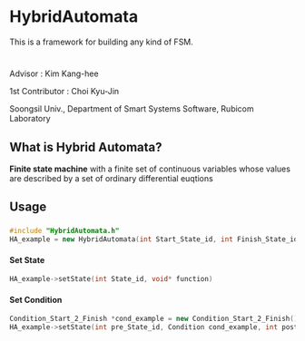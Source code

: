 # HybridAutomata
This is a framework for building any kind of FSM. 
# 

Advisor : Kim Kang-hee 

1st Contributor : Choi Kyu-Jin 

Soongsil Univ., Department of Smart Systems Software, Rubicom Laboratory
## What is Hybrid Automata?
  **Finite state machine** with a finite set of continuous variables whose values are described by a set of ordinary differential euqtions
##   Usage
### 
```c++
#include "HybridAutomata.h"
HA_example = new HybridAutomata(int Start_State_id, int Finish_State_id)
```
####   Set State
```c++
HA_example->setState(int State_id, void* function)
```
####   Set Condition
```c++
Condition_Start_2_Finish *cond_example = new Condition_Start_2_Finish();
HA_example->setState(int pre_State_id, Condition cond_example, int post_State_id);
```
